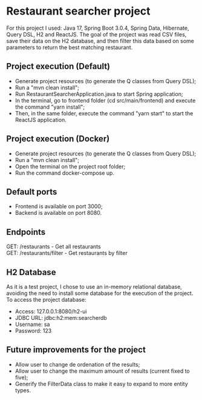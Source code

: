 # Restaurant searcher project
For this project I used: Java 17, Spring Boot 3.0.4, Spring Data, Hibernate, Query DSL, H2 and ReactJS.
The goal of the project was read CSV files, save their data on the H2 database, and then filter this data 
based on some parameters to return the best matching restaurant.

## Project execution (Default)
- Generate project resources (to generate the Q classes from Query DSL);
- Run a "mvn clean install";
- Run RestaurantSearcherApplication.java to start Spring application;
- In the terminal, go to frontend folder (cd src/main/frontend) and execute the command "yarn install";
- Then, in the same folder, execute the command "yarn start" to start the ReactJS application.

## Project execution (Docker)
- Generate project resources (to generate the Q classes from Query DSL);
- Run a "mvn clean install";
- Open the terminal on the project root folder;
- Run the command docker-compose up.

## Default ports
- Frontend is available on port 3000;
- Backend is available on port 8080.

## Endpoints

GET: /restaurants - Get all restaurants
<br>
GET: /restaurants/filter - Get restaurants by filter

## H2 Database

As it is a test project, I chose to use an in-memory relational database, avoiding the need to install
some database for the execution of the project. To access the project database:
- Access: 127.0.0.1:8080/h2-ui
- JDBC URL: jdbc:h2:mem:searcherdb
- Username: sa
- Password: 123

## Future improvements for the project

- Allow user to change de ordenation of the results;
- Allow user to change the maximum amount of results (current fixed to five);
- Generify the FilterData class to make it easy to expand to more entity types.